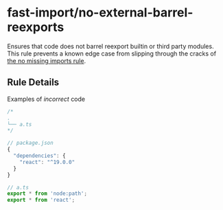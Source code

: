 # fast-import/no-external-barrel-reexports

Ensures that code does not barrel reexport builtin or third party modules. This rule prevents a known edge case from slipping through the cracks of [the no missing imports rule](../missing#limitations).

## Rule Details

Examples of _incorrect_ code

```js
/*
.
└── a.ts
*/

// package.json
{
  "dependencies": {
    "react": "^19.0.0"
  }
}

// a.ts
export * from 'node:path';
export * from 'react';
```

